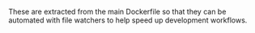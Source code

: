 These are extracted from the main Dockerfile so that they can be automated with file watchers to help speed up development workflows.
